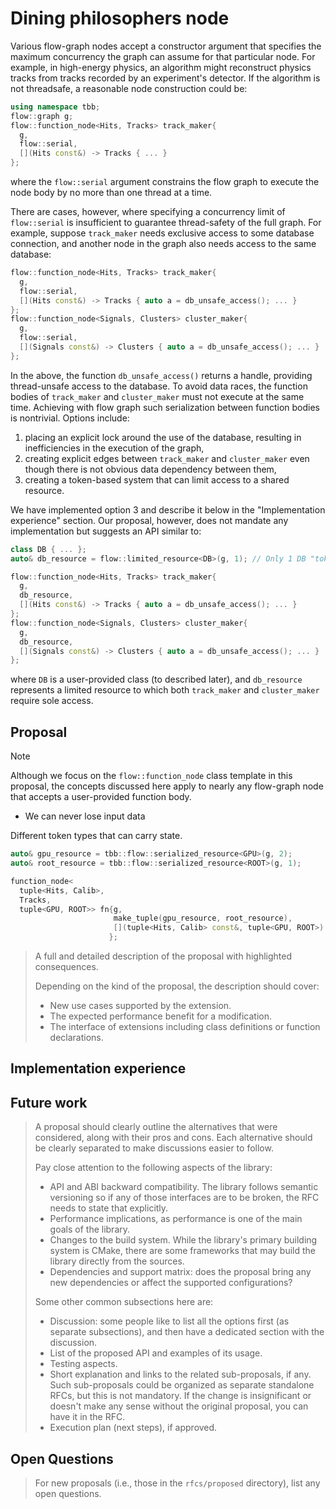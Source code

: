 # Dining philosophers node

Various flow-graph nodes accept a constructor argument that specifies the maximum concurrency the graph can assume for that particular node.
For example, in high-energy physics, an algorithm might reconstruct physics tracks from tracks recorded by an experiment's detector.
If the algorithm is not threadsafe, a reasonable node construction could be:

``` c++
using namespace tbb;
flow::graph g;
flow::function_node<Hits, Tracks> track_maker{
  g,
  flow::serial, 
  [](Hits const&) -> Tracks { ... }
};
```

where the `flow::serial` argument constrains the flow graph to execute the node body by no more than one thread at a time.

There are cases, however, where specifying a concurrency limit of `flow::serial` is insufficient to guarantee thread-safety of the full graph.
For example, suppose `track_maker` needs exclusive access to some database connection, and another node in the graph also needs access to the same database:

``` c++
flow::function_node<Hits, Tracks> track_maker{
  g,
  flow::serial,
  [](Hits const&) -> Tracks { auto a = db_unsafe_access(); ... }
};
flow::function_node<Signals, Clusters> cluster_maker{
  g,
  flow::serial, 
  [](Signals const&) -> Clusters { auto a = db_unsafe_access(); ... }
};
```

In the above, the function `db_unsafe_access()` returns a handle, providing thread-unsafe access to the database.
To avoid data races, the function bodies of `track_maker` and `cluster_maker` must not execute at the same time.
Achieving with flow graph such serialization between function bodies is nontrivial.
Options include:

1. placing an explicit lock around the use of the database, resulting in inefficiencies in the execution of the graph,
2. creating explicit edges between `track_maker` and `cluster_maker` even though there is not obvious data dependency between them,
3. creating a token-based system that can limit access to a shared resource.

We have implemented option 3 and describe it below in the "Implementation experience" section.
Our proposal, however, does not mandate any implementation but suggests an API similar to:

``` c++
class DB { ... };
auto& db_resource = flow::limited_resource<DB>(g, 1); // Only 1 DB "token" allowed in the entire graph 

flow::function_node<Hits, Tracks> track_maker{
  g,
  db_resource,
  [](Hits const&) -> Tracks { auto a = db_unsafe_access(); ... }
};
flow::function_node<Signals, Clusters> cluster_maker{
  g,
  db_resource, 
  [](Signals const&) -> Clusters { auto a = db_unsafe_access(); ... }
};
```

where `DB` is a user-provided class (to described later), and `db_resource` represents a limited resource to which both `track_maker` and `cluster_maker` require sole access.

## Proposal

> [!NOTE]
> Although we focus on the `flow::function_node` class template in this proposal, the concepts discussed here apply to nearly any flow-graph node that accepts a user-provided function body.


- We can never lose input data
  
Different token types that can carry state.

``` c++
auto& gpu_resource = tbb::flow::serialized_resource<GPU>(g, 2);
auto& root_resource = tbb::flow::serialized_resource<ROOT>(g, 1);

function_node<
  tuple<Hits, Calib>,
  Tracks,
  tuple<GPU, ROOT>> fn{g,
                       make_tuple(gpu_resource, root_resource),
                       [](tuple<Hits, Calib> const&, tuple<GPU, ROOT>) -> Tracks { ... }
                      };

```

> A full and detailed description of the proposal with highlighted consequences.
>
> Depending on the kind of the proposal, the description should cover:
>
> - New use cases supported by the extension.
> - The expected performance benefit for a modification.
> - The interface of extensions including class definitions or function
> declarations.
>
## Implementation experience

## Future work

> A proposal should clearly outline the alternatives that were considered,
> along with their pros and cons. Each alternative should be clearly separated
> to make discussions easier to follow.
>
> Pay close attention to the following aspects of the library:
> - API and ABI backward compatibility. The library follows semantic versioning
>   so if any of those interfaces are to be broken, the RFC needs to state that
>   explicitly.
> - Performance implications, as performance is one of the main goals of the library.
> - Changes to the build system. While the library's primary building system is
>   CMake, there are some frameworks that may build the library directly from the sources.
> - Dependencies and support matrix: does the proposal bring any new
>   dependencies or affect the supported configurations?
>
> Some other common subsections here are:
> - Discussion: some people like to list all the options first (as separate
>   subsections), and then have a dedicated section with the discussion.
> - List of the proposed API and examples of its usage.
> - Testing aspects.
> - Short explanation and links to the related sub-proposals, if any. Such
>   sub-proposals could be organized as separate standalone RFCs, but this is
>   not mandatory. If the change is insignificant or doesn't make any sense
>   without the original proposal, you can have it in the RFC.
> - Execution plan (next steps), if approved.

## Open Questions

> For new proposals (i.e., those in the `rfcs/proposed` directory), list any
> open questions.
